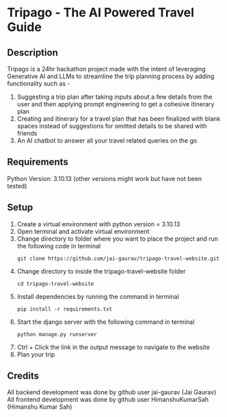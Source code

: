 # Tripago - The AI Powered Travel Guide
## Description
Tripago is a 24hr hackathon project made with the intent of leveraging Generative AI and LLMs to streamline the trip planning process by adding functionality such as -
1. Suggesting a trip plan after taking inputs about a few details from the user and then applying prompt engineering to get a cohesive itinerary plan
2. Creating and itinerary for a travel plan that has been finalized with blank spaces instead of suggestions for omitted details to be shared with friends
3. An AI chatbot to answer all your travel related queries on the go
## Requirements
Python Version: 3.10.13 (other versions might work but have not been tested)
## Setup
1. Create a virtual environment with python version = 3.10.13
2. Open terminal and activate virtual environment
3. Change directory to folder where you want to place the project and run the following code in terminal
   ```
   git clone https://github.com/jai-gaurav/tripago-travel-website.git
   ```
5. Change directory to inside the tripago-travel-website folder
   ```
   cd tripago-travel-website
   ```
6. Install dependencies by running the command in terminal
   ```
   pip install -r requirements.txt
   ```
7. Start the django server with the following command in terminal
   ```
   python manage.py runserver
   ```
8. Ctrl + Click the link in the output message to navigate to the website
9. Plan your trip
## Credits
All backend development was done by github user jai-gaurav (Jai Gaurav)\
All frontend development was done by github user HimanshuKumarSah (Himanshu Kumar Sah)
